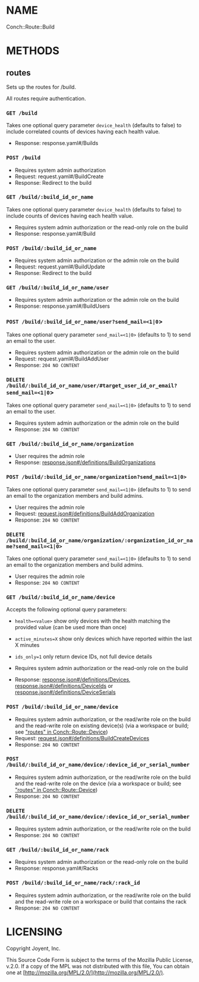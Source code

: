 # NAME

Conch::Route::Build

# METHODS

## routes

Sets up the routes for /build.

All routes require authentication.

### `GET /build`

Takes one optional query parameter `device_health` (defaults to false) to include
correlated counts of devices having each health value.

- Response: response.yaml#/Builds

### `POST /build`

- Requires system admin authorization
- Request: request.yaml#/BuildCreate
- Response: Redirect to the build

### `GET /build/:build_id_or_name`

Takes one optional query parameter `device_health` (defaults to false) to include counts
of devices having each health value.

- Requires system admin authorization or the read-only role on the build
- Response: response.yaml#/Build

### `POST /build/:build_id_or_name`

- Requires system admin authorization or the admin role on the build
- Request: request.yaml#/BuildUpdate
- Response: Redirect to the build

### `GET /build/:build_id_or_name/user`

- Requires system admin authorization or the admin role on the build
- Response: response.yaml#/BuildUsers

### `POST /build/:build_id_or_name/user?send_mail=<1|0`>

Takes one optional query parameter `send_mail=<1|0>` (defaults to 1) to send
an email to the user.

- Requires system admin authorization or the admin role on the build
- Request: request.yaml#/BuildAddUser
- Response: `204 NO CONTENT`

### `DELETE /build/:build_id_or_name/user/#target_user_id_or_email?send_mail=<1|0`>

Takes one optional query parameter `send_mail=<1|0>` (defaults to 1) to send
an email to the user.

- Requires system admin authorization or the admin role on the build
- Response: `204 NO CONTENT`

### `GET /build/:build_id_or_name/organization`

- User requires the admin role
- Response: [response.json#/definitions/BuildOrganizations](../json-schema/response.json#/definitions/BuildOrganizations)

### `POST /build/:build_id_or_name/organization?send_mail=<1|0>`

Takes one optional query parameter `send_mail=<1|0>` (defaults to 1) to send
an email to the organization members and build admins.

- User requires the admin role
- Request: [request.json#/definitions/BuildAddOrganization](../json-schema/request.json#/definitions/BuildAddOrganization)
- Response: `204 NO CONTENT`

### `DELETE /build/:build_id_or_name/organization/:organization_id_or_name?send_mail=<1|0>`

Takes one optional query parameter `send_mail=<1|0>` (defaults to 1) to send
an email to the organization members and build admins.

- User requires the admin role
- Response: `204 NO CONTENT`

### `GET /build/:build_id_or_name/device`

Accepts the following optional query parameters:

- `health=<value>` show only devices with the health matching the provided value
(can be used more than once)
- `active_minutes=X` show only devices which have reported within the last X minutes
- `ids_only=1` only return device IDs, not full device details

- Requires system admin authorization or the read-only role on the build
- Response: [response.json#/definitions/Devices](../json-schema/response.json#/definitions/Devices), [response.json#/definitions/DeviceIds](../json-schema/response.json#/definitions/DeviceIds) or [response.json#/definitions/DeviceSerials](../json-schema/response.json#/definitions/DeviceSerials)

### `POST /build/:build_id_or_name/device`

- Requires system admin authorization, or the read/write role on the build and the
read-write role on existing device(s) (via a workspace or build; see
["routes" in Conch::Route::Device](../modules/Conch%3A%3ARoute%3A%3ADevice#routes))
- Request: [request.json#/definitions/BuildCreateDevices](../json-schema/request.json#/definitions/BuildCreateDevices)
- Response: `204 NO CONTENT`

### `POST /build/:build_id_or_name/device/:device_id_or_serial_number`

- Requires system admin authorization, or the read/write role on the build and the
read-write role on the device (via a workspace or build; see ["routes" in Conch::Route::Device](../modules/Conch%3A%3ARoute%3A%3ADevice#routes))
- Response: `204 NO CONTENT`

### `DELETE /build/:build_id_or_name/device/:device_id_or_serial_number`

- Requires system admin authorization, or the read/write role on the build
- Response: `204 NO CONTENT`

### `GET /build/:build_id_or_name/rack`

- Requires system admin authorization or the read-only role on the build
- Response: response.yaml#/Racks

### `POST /build/:build_id_or_name/rack/:rack_id`

- Requires system admin authorization, or the read/write role on the build and the
read-write role on a workspace or build that contains the rack
- Response: `204 NO CONTENT`

# LICENSING

Copyright Joyent, Inc.

This Source Code Form is subject to the terms of the Mozilla Public License,
v.2.0. If a copy of the MPL was not distributed with this file, You can obtain
one at [http://mozilla.org/MPL/2.0/](http://mozilla.org/MPL/2.0/).

